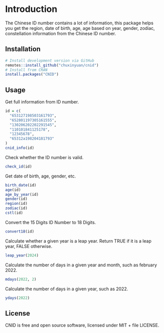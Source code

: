 
# Introduction

The Chinese ID number contains a lot of information, this package helps you get the region, date of birth, age, age based on year, gender, zodiac, constellation information from the Chinese ID number.

## Installation

``` r
# Install development version via GitHub
remotes::install_github("chuxinyuan/cnid")
# Install from CRAN
install.packages("CNID")
```

## Usage

Get full information from ID number.

``` r
id = c(
  "653127198503161793",
  "652801197305161555", 
  "130206202202291545",
  "110101841125178",
  "12345678",
  "65312a198204181793"
)
cnid_info(id)
```

Check whether the ID number is valid.

``` r
check_id(id)
```

Get date of birth, age, gender, etc.

``` r
birth_date(id)
age(id)
age_by_year(id)
gender(id)
region(id)
zodiac(id)
cstl(id)
```

Convert the 15 Digits ID Number to 18 Digits.

``` r
convert18(id)
```

Calculate whether a given year is a leap year. Return TRUE if it is a leap year, 
FALSE otherwise.

``` r
leap_year(2024)
```

Calculate the number of days in a given year and month, such as february 2022.

``` r
mdays(2022, 2)
```

Calculate the number of days in a given year, such as 2022.

``` r
ydays(2022)
```

## License

CNID is free and open source software, licensed under MIT + file LICENSE.
